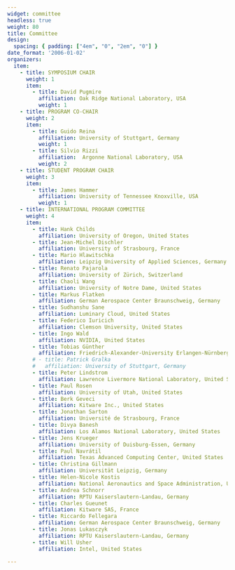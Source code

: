 ```yaml
---
widget: committee
headless: true
weight: 80
title: Committee
design:
  spacing: { padding: ["4em", "0", "2em", "0"] }
date_format: '2006-01-02'
organizers:
  item:
    - title: SYMPOSIUM CHAIR
      weight: 1
      item:
        - title: David Pugmire
          affiliation: Oak Ridge National Laboratory, USA
          weight: 1
    - title: PROGRAM CO-CHAIR
      weight: 2
      item:
        - title: Guido Reina
          affiliation: University of Stuttgart, Germany
          weight: 1
        - title: Silvio Rizzi
          affiliation:  Argonne National Laboratory, USA
          weight: 2
    - title: STUDENT PROGRAM CHAIR
      weight: 3
      item:
        - title: James Hammer
          affiliation: University of Tennessee Knoxville, USA
          weight: 1
    - title: INTERNATIONAL PROGRAM COMMITTEE
      weight: 4
      item:
        - title: Hank Childs
          affiliation: University of Oregon, United States
        - title: Jean-Michel Dischler
          affiliation: University of Strasbourg, France
        - title: Mario Hlawitschka
          affiliation: Leipzig University of Applied Sciences, Germany
        - title: Renato Pajarola
          affiliation: University of Zürich, Switzerland
        - title: Chaoli Wang 
          affiliation: University of Notre Dame, United States
        - title: Markus Flatken
          affiliation: German Aerospace Center Braunschweig, Germany
        - title: Sudhanshu Sane
          affiliation: Luminary Cloud, United States
        - title: Federico Iuricich
          affiliation: Clemson University, United States
        - title: Ingo Wald
          affiliation: NVIDIA, United States
        - title: Tobias Günther
          affiliation: Friedrich-Alexander-University Erlangen-Nürnberg, Germany
        # - title: Patrick Gralka
        #   affiliation: University of Stuttgart, Germany
        - title: Peter Lindstrom
          affiliation: Lawrence Livermore National Laboratory, United States
        - title: Paul Rosen
          affiliation: University of Utah, United States
        - title: Berk Geveci
          affiliation: Kitware Inc., United States
        - title: Jonathan Sarton
          affiliation: Université de Strasbourg, France
        - title: Divya Banesh
          affiliation: Los Alamos National Laboratory, United States
        - title: Jens Krueger
          affiliation: University of Duisburg-Essen, Germany
        - title: Paul Navrátil
          affiliation: Texas Advanced Computing Center, United States
        - title: Christina Gillmann
          affiliation: Universität Leipzig, Germany
        - title: Helen-Nicole Kostis
          affiliation: National Aeronautics and Space Administration, United States
        - title: Andrea Schnorr
          affiliation: RPTU Kaiserslautern-Landau, Germany
        - title: Charles Gueunet
          affiliation: Kitware SAS, France
        - title: Riccardo Fellegara
          affiliation: German Aerospace Center Braunschweig, Germany
        - title: Jonas Lukasczyk
          affiliation: RPTU Kaiserslautern-Landau, Germany
        - title: Will Usher
          affiliation: Intel, United States

---
```

